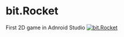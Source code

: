 # bit.Rocket
First 2D game in Adnroid Studio
[![bit.Rocket](https://img.youtube.com/vi/jVq0mGxV2_w&t/0.jpg)](https://youtu.be/jVq0mGxV2_w)


